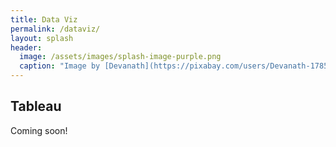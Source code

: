 ```yaml
---
title: Data Viz
permalink: /dataviz/
layout: splash
header:
  image: /assets/images/splash-image-purple.png
  caption: "Image by [Devanath](https://pixabay.com/users/Devanath-1785462/?utm_source=link-attribution&amp;utm_medium=referral&amp;utm_campaign=image&amp;utm_content=1205631) from [Pixabay](https://pixabay.com/?utm_source=link-attribution&amp;utm_medium=referral&amp;utm_campaign=image&amp;utm_content=1205631)"
---
```


## Tableau
Coming soon!
